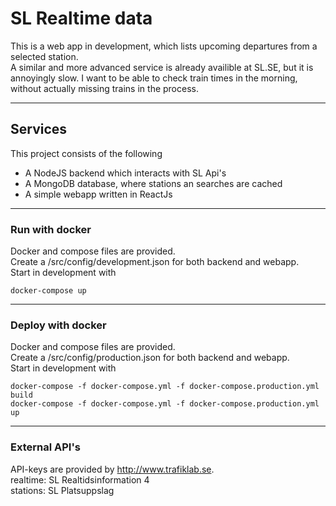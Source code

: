 # SL Realtime data
This is a web app in development, which lists upcoming departures from a selected station.  
A similar and more advanced service is already availible at SL.SE, but it is annoyingly slow.
I want to be able to check train times in the morning, without actually missing trains in the process.

---
## Services
This project consists of the following
- A NodeJS backend which interacts with SL Api's
- A MongoDB database, where stations an searches are cached
- A simple webapp written in ReactJs

---
### Run with docker
Docker and compose files are provided.  
Create a /src/config/development.json for both backend and webapp.  
Start in development with

    docker-compose up


---
### Deploy with docker
Docker and compose files are provided.  
Create a /src/config/production.json for both backend and webapp.  
Start in development with

    docker-compose -f docker-compose.yml -f docker-compose.production.yml build
    docker-compose -f docker-compose.yml -f docker-compose.production.yml up


---
### External API's
API-keys are provided by http://www.trafiklab.se.  
realtime: SL Realtidsinformation 4  
stations: SL Platsuppslag  
